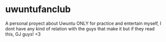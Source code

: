 # uwuntufanclub
A personal proyect about Uwuntu ONLY for practice and entertain myself, I dont have any kind of relation with the guys that make it but if they read this, GJ guys! &lt;3
